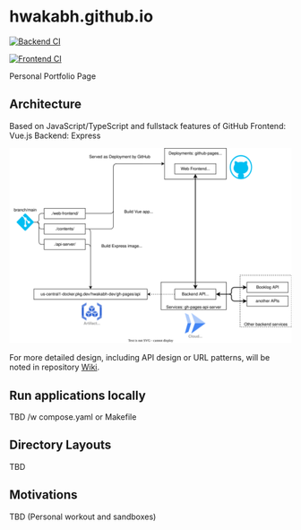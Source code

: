# hwakabh.github.io

[![Backend CI](https://github.com/hwakabh/hwakabh.github.io/actions/workflows/backend.yaml/badge.svg?branch=main)](https://github.com/hwakabh/hwakabh.github.io/actions/workflows/backend.yaml)

[![Frontend CI](https://github.com/hwakabh/hwakabh.github.io/actions/workflows/frontend.yaml/badge.svg?branch=main)](https://github.com/hwakabh/hwakabh.github.io/actions/workflows/frontend.yaml)

Personal Portfolio Page

## Architecture
Based on JavaScript/TypeScript and fullstack features of GitHub
Frontend: Vue.js
Backend: Express

![Arch](./app-diagram.drawio.svg)

For more detailed design, including API design or URL patterns, will be noted in repository [Wiki](https://github.com/hwakabh/hwakabh.github.io/wiki).

## Run applications locally
TBD /w compose.yaml or Makefile

## Directory Layouts
TBD

## Motivations
TBD (Personal workout and sandboxes)
